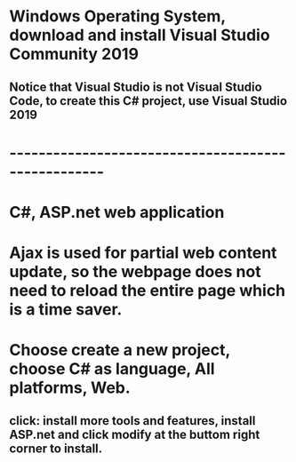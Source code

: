 # Windows Operating System, download and install Visual Studio Community 2019
## Notice that Visual Studio is not Visual Studio Code, to create this C# project, use Visual Studio 2019
# ---------------------------------------------------
# C#, ASP.net web application
# Ajax is used for partial web content update, so the webpage does not need to reload the entire page which is a time saver.
# Choose create a new project, choose C# as language, All platforms, Web.
## click: install more tools and features, install ASP.net and click modify at the buttom right corner to install.
